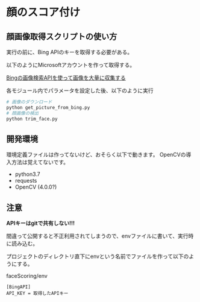 # 顔のスコア付け

## 顔画像取得スクリプトの使い方

実行の前に、Bing APIのキーを取得する必要がある。

以下のようにMicrosoftアカウントを作って取得する。

[Bingの画像検索APIを使って画像を大量に収集する](https://qiita.com/ysdyt/items/49e99416079546b65dfc)

各モジュール内でパラメータを設定した後、以下のように実行

```bash
# 画像のダウンロード
python get_picture_from_bing.py
# 顔画像の検出
python trim_face.py
```

## 開発環境

環境定義ファイルは作ってないけど、おそらく以下で動きます。
OpenCVの導入方法は覚えてないです。

- python3.7
- requests
- OpenCV (4.0.0?)

## 注意

**APIキーはgitで共有しない!!!**

間違って公開すると不正利用されてしまうので、envファイルに書いて、実行時に読み込む。

プロジェクトのディレクトリ直下にenvという名前でファイルを作って以下のようにする。

faceScoring/env
```
[BingAPI]
API_KEY = 取得したAPIキー
```
